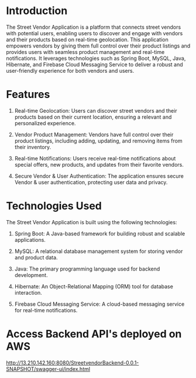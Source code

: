 # Introduction
The Street Vendor Application is a platform that connects street vendors with potential users, enabling users to discover and engage with vendors and their products based on real-time geolocation. This application empowers vendors by giving them full control over their product listings and provides users with seamless product management and real-time notifications. It leverages technologies such as Spring Boot, MySQL, Java, Hibernate, and Firebase Cloud Messaging Service to deliver a robust and user-friendly experience for both vendors and users.

# Features

1. Real-time Geolocation: Users can discover street vendors and their products based on their current location, ensuring a relevant and personalized experience.

2. Vendor Product Management: Vendors have full control over their product listings, including adding, updating, and removing items from their inventory.

3. Real-time Notifications: Users receive real-time notifications about special offers, new products, and updates from their favorite vendors.

4. Secure Vendor & User Authentication: The application ensures secure Vendor & user authentication, protecting user data and privacy.

# Technologies Used

The Street Vendor Application is built using the following technologies:

1. Spring Boot: A Java-based framework for building robust and scalable applications.

2. MySQL: A relational database management system for storing vendor and product data.

3. Java: The primary programming language used for backend development.

4. Hibernate: An Object-Relational Mapping (ORM) tool for database interaction.

5. Firebase Cloud Messaging Service: A cloud-based messaging service for real-time notifications.

# Access Backend API's deployed on AWS
http://13.210.142.160:8080/StreetvendorBackend-0.0.1-SNAPSHOT/swagger-ui/index.html
